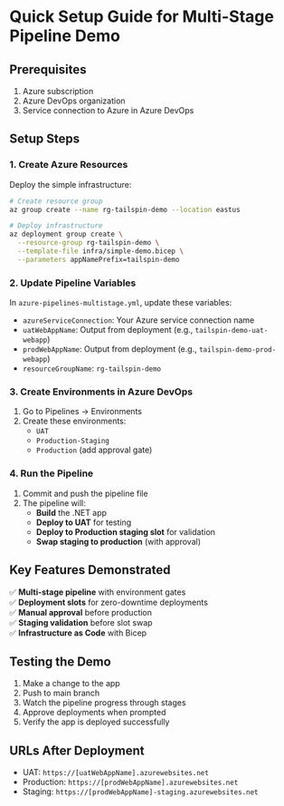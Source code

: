 # Quick Setup Guide for Multi-Stage Pipeline Demo

## Prerequisites
1. Azure subscription
2. Azure DevOps organization
3. Service connection to Azure in Azure DevOps

## Setup Steps

### 1. Create Azure Resources
Deploy the simple infrastructure:
```bash
# Create resource group
az group create --name rg-tailspin-demo --location eastus

# Deploy infrastructure
az deployment group create \
  --resource-group rg-tailspin-demo \
  --template-file infra/simple-demo.bicep \
  --parameters appNamePrefix=tailspin-demo
```

### 2. Update Pipeline Variables
In `azure-pipelines-multistage.yml`, update these variables:
- `azureServiceConnection`: Your Azure service connection name
- `uatWebAppName`: Output from deployment (e.g., `tailspin-demo-uat-webapp`)
- `prodWebAppName`: Output from deployment (e.g., `tailspin-demo-prod-webapp`)
- `resourceGroupName`: `rg-tailspin-demo`

### 3. Create Environments in Azure DevOps
1. Go to Pipelines → Environments
2. Create these environments:
   - `UAT`
   - `Production-Staging` 
   - `Production` (add approval gate)

### 4. Run the Pipeline
1. Commit and push the pipeline file
2. The pipeline will:
   - **Build** the .NET app
   - **Deploy to UAT** for testing
   - **Deploy to Production staging slot** for validation
   - **Swap staging to production** (with approval)

## Key Features Demonstrated

✅ **Multi-stage pipeline** with environment gates  
✅ **Deployment slots** for zero-downtime deployments  
✅ **Manual approval** before production  
✅ **Staging validation** before slot swap  
✅ **Infrastructure as Code** with Bicep  

## Testing the Demo
1. Make a change to the app
2. Push to main branch
3. Watch the pipeline progress through stages
4. Approve deployments when prompted
5. Verify the app is deployed successfully

## URLs After Deployment
- UAT: `https://[uatWebAppName].azurewebsites.net`
- Production: `https://[prodWebAppName].azurewebsites.net`
- Staging: `https://[prodWebAppName]-staging.azurewebsites.net`
